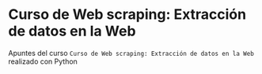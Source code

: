 # Curso de Web scraping: Extracción de datos en la Web
Apuntes del curso `Curso de Web scraping: Extracción de datos en la Web` realizado con Python
